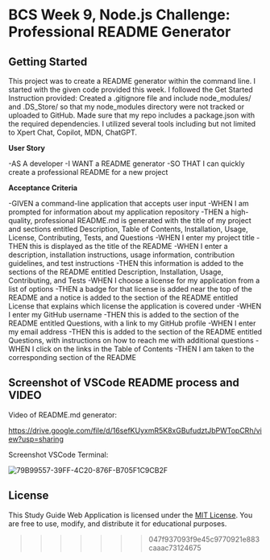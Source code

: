 # BCS Week 9, Node.js Challenge: Professional README Generator

## Getting Started

This project was to create a README generator within the command line. I started with the given code provided this week. I followed the Get Started Instruction provided:
Created a .gitignore file and include node_modules/ and .DS_Store/ so that my node_modules directory were not tracked or uploaded to GitHub. 
Made sure that my repo includes a package.json with the required dependencies. 
I utilized several tools including but not limited to Xpert Chat, Copilot, MDN, ChatGPT.

**User Story**

-AS A developer
-I WANT a README generator
-SO THAT I can quickly create a professional README for a new project

**Acceptance Criteria**

-GIVEN a command-line application that accepts user input
-WHEN I am prompted for information about my application repository
-THEN a high-quality, professional README.md is generated with the title of my project and sections entitled Description, Table of Contents, Installation, Usage, License, Contributing, Tests, and Questions
-WHEN I enter my project title
-THEN this is displayed as the title of the README
-WHEN I enter a description, installation instructions, usage information, contribution guidelines, and test instructions
-THEN this information is added to the sections of the README entitled Description, Installation, Usage, Contributing, and Tests
-WHEN I choose a license for my application from a list of options
-THEN a badge for that license is added near the top of the README and a notice is added to the section of the README entitled License that explains which license the application is covered under
-WHEN I enter my GitHub username
-THEN this is added to the section of the README entitled Questions, with a link to my GitHub profile
-WHEN I enter my email address
-THEN this is added to the section of the README entitled Questions, with instructions on how to reach me with additional questions
-WHEN I click on the links in the Table of Contents
-THEN I am taken to the corresponding section of the README

## Screenshot of VSCode README process and VIDEO

Video of README.md generator:

https://drive.google.com/file/d/16sefKUyxmR5K8xGBufudztJbPWTopCRh/view?usp=sharing

Screenshot VSCode Terminal: 

![79B99557-39FF-4C20-876F-B705F1C9CB2F](https://github.com/cristinedior/readme-app-2024/assets/148567509/51044fc1-232f-4b7e-ac78-d37e5e4d980c)


## License

This Study Guide Web Application is licensed under the [MIT License](link-to-license). You are free to use, modify, and distribute it for educational purposes.
>>>>>>> 047f937093f9e45c9770921e883caaac73124675

